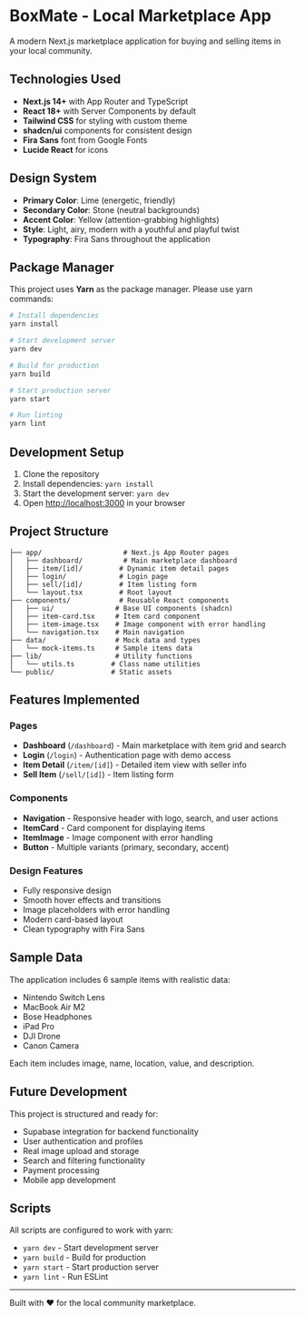 # BoxMate - Local Marketplace App

A modern Next.js marketplace application for buying and selling items in your local community.

## Technologies Used

- **Next.js 14+** with App Router and TypeScript
- **React 18+** with Server Components by default
- **Tailwind CSS** for styling with custom theme
- **shadcn/ui** components for consistent design
- **Fira Sans** font from Google Fonts
- **Lucide React** for icons

## Design System

- **Primary Color**: Lime (energetic, friendly)
- **Secondary Color**: Stone (neutral backgrounds)
- **Accent Color**: Yellow (attention-grabbing highlights)
- **Style**: Light, airy, modern with a youthful and playful twist
- **Typography**: Fira Sans throughout the application

## Package Manager

This project uses **Yarn** as the package manager. Please use yarn commands:

```bash
# Install dependencies
yarn install

# Start development server
yarn dev

# Build for production
yarn build

# Start production server
yarn start

# Run linting
yarn lint
```

## Development Setup

1. Clone the repository
2. Install dependencies: `yarn install`
3. Start the development server: `yarn dev`
4. Open [http://localhost:3000](http://localhost:3000) in your browser

## Project Structure

```
├── app/                    # Next.js App Router pages
│   ├── dashboard/          # Main marketplace dashboard
│   ├── item/[id]/         # Dynamic item detail pages
│   ├── login/             # Login page
│   ├── sell/[id]/         # Item listing form
│   └── layout.tsx         # Root layout
├── components/            # Reusable React components
│   ├── ui/               # Base UI components (shadcn)
│   ├── item-card.tsx     # Item card component
│   ├── item-image.tsx    # Image component with error handling
│   └── navigation.tsx    # Main navigation
├── data/                 # Mock data and types
│   └── mock-items.ts     # Sample items data
├── lib/                  # Utility functions
│   └── utils.ts         # Class name utilities
└── public/              # Static assets
```

## Features Implemented

### Pages
- **Dashboard** (`/dashboard`) - Main marketplace with item grid and search
- **Login** (`/login`) - Authentication page with demo access
- **Item Detail** (`/item/[id]`) - Detailed item view with seller info
- **Sell Item** (`/sell/[id]`) - Item listing form

### Components
- **Navigation** - Responsive header with logo, search, and user actions
- **ItemCard** - Card component for displaying items
- **ItemImage** - Image component with error handling
- **Button** - Multiple variants (primary, secondary, accent)

### Design Features
- Fully responsive design
- Smooth hover effects and transitions
- Image placeholders with error handling
- Modern card-based layout
- Clean typography with Fira Sans

## Sample Data

The application includes 6 sample items with realistic data:
- Nintendo Switch Lens
- MacBook Air M2
- Bose Headphones
- iPad Pro
- DJI Drone
- Canon Camera

Each item includes image, name, location, value, and description.

## Future Development

This project is structured and ready for:
- Supabase integration for backend functionality
- User authentication and profiles
- Real image upload and storage
- Search and filtering functionality
- Payment processing
- Mobile app development

## Scripts

All scripts are configured to work with yarn:

- `yarn dev` - Start development server
- `yarn build` - Build for production
- `yarn start` - Start production server
- `yarn lint` - Run ESLint

---

Built with ❤️ for the local community marketplace.